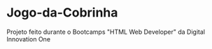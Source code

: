 # Jogo-da-Cobrinha
Projeto feito durante o Bootcamps "HTML Web Developer" da Digital Innovation One
